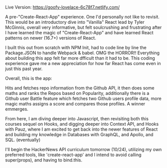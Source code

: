 Live Version: https://goofy-lovelace-6c78f7.netlify.com/

A pre-"Create-React-App" experience. One I'd personally not like to revisit. This would be an introductory dive into "Vanilla" React lead by Tyler McGinnis, overall very informative, but felt soulcrushing and frustrating after I have learned the magic of "Create-React-App" and have learned React patterns on newer (16.7+) versions of React. 

I built this out from scratch with NPM Init, had to code line by line the Package.JSON to handle Webpack & babel. OMG the HORROR!! Everything about building this app felt far more dfficult than it had to be. This coding experience gave me a new appreciation for how far React has come even in just this past year. 

Overall, this is the app:

Hits and fetches repo information from the Github API, it then does some maths and ranks the Repos based on Popularity, additionally there is a Github user Battle feature which fetches two Github users profile data, more magic maths assigns a score and compares those profiles. A winner emmerges. 

From here, I am diving deeper into Javascript, then revisiting both this courses sequel on Hooks, and digging deeper into Context API, and Hooks with Pauz, where I am excited to get back into the newer features of React and building my knowledge in Databases with GraphQL, and Apollo, and SQL. (eventually)

I'll begin the HackerNews API curriculum tomorrow (10/24), utilizing my own preferred tools, like 'create-react-app' and I intend to avoid calling super(props), and having to bind.this.
